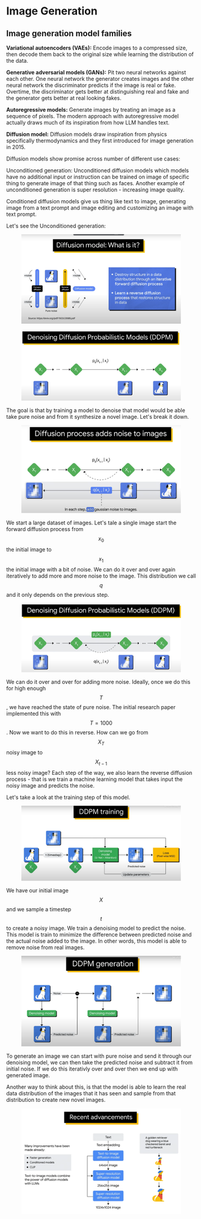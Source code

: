 # Image Generation

## Image generation model families

**Variational autoencoders (VAEs):** Encode images to a compressed size, then decode them back to the original size while learning the distribution of the data.

**Generative adversarial models (GANs):** Pit two neural networks against each other. One neural network the generator creates images and the other neural network the discriminator predicts if the image is real or fake. Overtime, the discriminator gets better at distinguishing real and fake and the generator gets better at real looking fakes.

**Autoregressive models:** Generate images by treating an image as a sequence of pixels. The modern approach with autoregressive model actually draws much of its inspiration from how LLM handles text.

**Diffusion model:** Diffusion models draw inspiration from physics specifically thermodynamics and they first introduced for image generation in 2015.

Diffusion models show promise across number of different use cases:

Unconditioned generation:  Unconditioned diffusion models which models have no additional input or instruction can be trained on image of specific thing to generate image of that thing such as faces. Another example of unconditioned generation is super resolution - increasing image quality.

Conditioned diffusion models give us thing like text to image, generating image from a text prompt and image editing and customizing an image with text prompt.

Let's see the Unconditioned generation:

<figure><img src=".gitbook/assets/image (1) (1) (1) (1) (1) (1).png" alt=""><figcaption></figcaption></figure>

<figure><img src=".gitbook/assets/image (2) (1) (1) (1) (1) (1).png" alt=""><figcaption></figcaption></figure>

The goal is that by training a model to denoise that model would be able take pure noise and from it synthesize a novel image. Let's break it down.

<figure><img src=".gitbook/assets/image (3) (1) (1) (1) (1) (1).png" alt=""><figcaption></figcaption></figure>

We start a large dataset of images. Let's tale a single image start the forward diffusion process from $$x_0$$ the initial image to $$x_1$$the initial image with a bit of noise. We can do it over and over again iteratively to add more and more noise to the image. This distribution we call $$q$$ and it only depends on the previous step.&#x20;

<figure><img src=".gitbook/assets/image (4) (1) (1) (1) (1) (1).png" alt=""><figcaption></figcaption></figure>

We can do it over and over for adding more noise. Ideally, once we do this for high enough $$T$$, we have reached the state of pure noise. The initial research paper implemented this with $$T=1000$$. Now we want to do this in reverse. How can we go from $$X_T$$ noisy image to $$X_{t-1}$$ less noisy image? Each step of the way, we also learn the reverse diffusion process - that is we train a machine learning model that takes input the noisy image and predicts the noise.

Let's take a look at the training step of this model.

<figure><img src=".gitbook/assets/image (5) (1) (1) (1) (1) (1).png" alt=""><figcaption></figcaption></figure>

We have our initial image $$X$$and we sample a timestep $$t$$ to create a noisy image. We train a denoising model to predict the noise. This model is train to minimize the difference between predicted noise and the actual noise added to the image. In other words, this model is able to remove noise from real images.

<figure><img src=".gitbook/assets/image (6) (1) (1) (1) (1) (1).png" alt=""><figcaption></figcaption></figure>

To generate an image we can start with pure noise and send it through our denoising model, we can then take the predicted noise and subtract it from initial noise. If we do this iterativly over and over then we end up with generated image.

Another way to think about this, is that the model is able to learn the real data distribution of the images that it has seen and sample from that distribution to create new novel images. &#x20;

<figure><img src=".gitbook/assets/image (7) (1) (1) (1) (1) (1).png" alt=""><figcaption></figcaption></figure>

